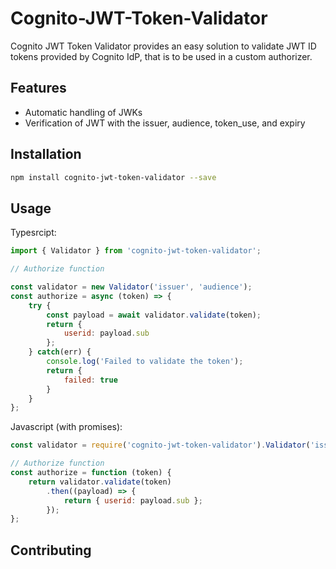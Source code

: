 # Cognito-JWT-Token-Validator

 Cognito JWT Token Validator provides an easy solution to validate JWT ID tokens provided by Cognito IdP, that is to be used in a custom authorizer. 

## Features

* Automatic handling of JWKs
* Verification of JWT with the issuer, audience, token_use, and expiry

## Installation

```bash
npm install cognito-jwt-token-validator --save
```

## Usage

Typesrcipt:
```javascript
import { Validator } from 'cognito-jwt-token-validator';

// Authorize function

const validator = new Validator('issuer', 'audience');
const authorize = async (token) => {
	try {
    	const payload = await validator.validate(token);
    	return {
    		userid: payload.sub
    	};
    } catch(err) {
    	console.log('Failed to validate the token');
        return {
        	failed: true
        }
    }
};

```


Javascript (with promises): 
```javascript
const validator = require('cognito-jwt-token-validator').Validator('iss', 'aud'); 

// Authorize function
const authorize = function (token) {
	return validator.validate(token)
    	.then((payload) => {
        	return { userid: payload.sub };
        });
};

```

## Contributing